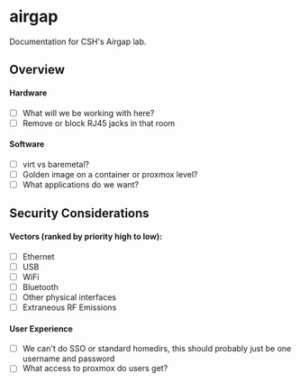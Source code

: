 # airgap
Documentation for CSH's Airgap lab.

## Overview

#### Hardware
- [ ] What will we be working with here?
- [ ] Remove or block RJ45 jacks in that room

#### Software
- [ ] virt vs baremetal?
- [ ] Golden image on a container or proxmox level?
- [ ] What applications do we want?

## Security Considerations

#### Vectors (ranked by priority high to low):
- [ ] Ethernet
- [ ] USB
- [ ] WiFi
- [ ] Bluetooth
- [ ] Other physical interfaces
- [ ] Extraneous RF Emissions

#### User Experience
- [ ] We can't do SSO or standard homedirs, this should probably just be one username and password
- [ ] What access to proxmox do users get?
